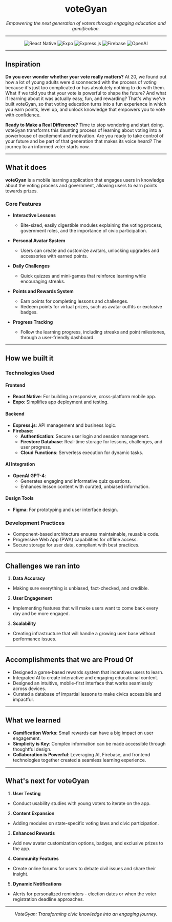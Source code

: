 <div align="center">
  <h1>voteGyan</h1>
  <p>
<i>Empowering the next generation of voters through engaging education and gamification.</i></p>
</div>




---

<div align="center">
  <img src="https://img.shields.io/badge/React_Native-20232A?style=for-the-badge&logo=react&logoColor=61DAFB" alt="React Native">
  <img src="https://img.shields.io/badge/Expo-1B1F23?style=for-the-badge&logo=expo&logoColor=white" alt="Expo">
  <img src="https://img.shields.io/badge/Express.js-000000?style=for-the-badge&logo=express&logoColor=white" alt="Express.js">
  <img src="https://img.shields.io/badge/Firebase-FFCA28?style=for-the-badge&logo=firebase&logoColor=white" alt="Firebase">
  <img src="https://img.shields.io/badge/OpenAI-412991?style=for-the-badge&logo=openai&logoColor=white" alt="OpenAI">
</div>

---

## **Inspiration**

**Do you ever wonder whether your vote really matters?**
At 20, we found out how a lot of young adults were disconnected with the process of voting because it's just too complicated or has absolutely nothing to do with them. What if we told you that your vote is powerful to shape the future? And what if learning about it was actually easy, fun, and rewarding? That's why we've built voteGyan, so that voting education turns into a fun experience in which you earn points, level up, and unlock knowledge that empowers you to vote with confidence.

**Ready to Make a Real Difference?**
Time to stop wondering and start doing. voteGyan transforms this daunting process of learning about voting into a powerhouse of excitement and motivation. Are you ready to take control of your future and be part of that generation that makes its voice heard? The journey to an informed voter starts now.

---

## **What it does**
**voteGyan** is a mobile learning application that engages users in knowledge about the voting process and government, allowing users to earn points towards prizes.

### **Core Features**  
- **Interactive Lessons**  
  - Bite-sized, easily digestible modules explaining the voting process, government roles, and the importance of civic participation.
      
- **Personal Avatar System**  
  - Users can create and customize avatars, unlocking upgrades and accessories with earned points.  

- **Daily Challenges**  
  - Quick quizzes and mini-games that reinforce learning while encouraging streaks.  

- **Points and Rewards System**  
  - Earn points for completing lessons and challenges.
  - Redeem points for virtual prizes, such as avatar outfits or exclusive badges. 

- **Progress Tracking**  
  - Follow the learning progress, including streaks and point milestones, through a user-friendly dashboard.  

---

## **How we built it**

### **Technologies Used**

#### **Frontend**
- **React Native**: For building a responsive, cross-platform mobile app.  
- **Expo**: Simplifies app deployment and testing.  

#### **Backend**
- **Express.js**: API management and business logic.  
- **Firebase**:  
  - **Authentication**: Secure user login and session management.  
  - **Firestore Database**: Real-time storage for lessons, challenges, and user progress.  
  - **Cloud Functions**: Serverless execution for dynamic tasks.  

#### **AI Integration**
- **OpenAI GPT-4**:  
  - Generates engaging and informative quiz questions.  
  - Enhances lesson content with curated, unbiased information.  

#### **Design Tools**
- **Figma**: For prototyping and user interface design.  

### **Development Practices**
- Component-based architecture ensures maintainable, reusable code.  
- Progressive Web App (PWA) capabilities for offline access.  
- Secure storage for user data, compliant with best practices.  

---
## **Challenges we ran into**

1. **Data Accuracy**
- Making sure everything is unbiased, fact-checked, and credible.
  
2. **User Engagement**
- Implementing features that will make users want to come back every day and be more engaged.
  
3. **Scalability**
- Creating infrastructure that will handle a growing user base without performance issues.
---

## Accomplishments that we are Proud Of

- Designed a game-based rewards system that incentives users to learn.
- Integrated AI to create interactive and engaging educational content.
- Designed an intuitive, mobile-first interface that works seamlessly across devices.
- Curated a database of impartial lessons to make civics accessible and impactful.

---

## **What we learned**

- **Gamification Works**: Small rewards can have a big impact on user engagement.  
- **Simplicity is Key**: Complex information can be made accessible through thoughtful design.  
- **Collaboration is Powerful**: Leveraging AI, Firebase, and frontend technologies together created a seamless learning experience.  

---

## What's next for voteGyan

1. **User Testing**
- Conduct usability studies with young voters to iterate on the app.

2. **Content Expansion**
- Adding modules on state-specific voting laws and civic participation.

3. **Enhanced Rewards**
- Add new avatar customization options, badges, and exclusive prizes to the app.

4. **Community Features**
- Create online forums for users to debate civil issues and share their insight.

5. **Dynamic Notifications**
- Alerts for personalized reminders - election dates or when the voter registration deadline approaches.

---

<div align="center">
  <i>VoteGyan: Transforming civic knowledge into an engaging journey.</i>
</div>
